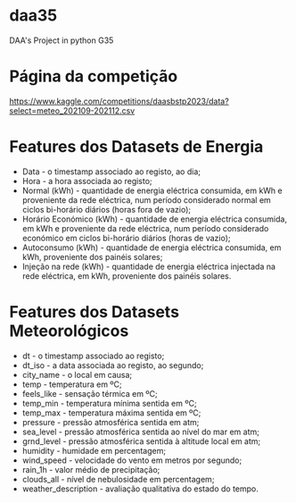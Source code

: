 # daa35
DAA's Project in python G35

# Página da competição
https://www.kaggle.com/competitions/daasbstp2023/data?select=meteo_202109-202112.csv


# Features dos Datasets de Energia
 * Data - o timestamp associado ao registo, ao dia;
 * Hora - a hora associada ao registo;
 * Normal (kWh) - quantidade de energia eléctrica consumida, em kWh e proveniente da rede eléctrica, num período considerado normal em ciclos bi-horário diários (horas fora de vazio);
 * Horário Económico (kWh) - quantidade de energia eléctrica consumida, em kWh e proveniente da rede eléctrica, num período considerado económico em ciclos bi-horário diários (horas de vazio);
 * Autoconsumo (kWh) - quantidade de energia eléctrica consumida, em kWh, proveniente dos painéis solares;
 * Injeção na rede (kWh) - quantidade de energia eléctrica injectada na rede eléctrica, em kWh, proveniente dos painéis solares.

# Features dos Datasets Meteorológicos
 * dt - o timestamp associado ao registo;
 * dt_iso - a data associada ao registo, ao segundo;
 * city_name - o local em causa;
 * temp - temperatura em ºC;
 * feels_like - sensação térmica em ºC;
 * temp_min - temperatura mínima sentida em ºC;
 * temp_max - temperatura máxima sentida em ºC;
 * pressure - pressão atmosférica sentida em atm;
 * sea_level - pressão atmosférica sentida ao nível do mar em atm;
 * grnd_level - pressão atmosférica sentida à altitude local em atm;
 * humidity - humidade em percentagem;
 * wind_speed - velocidade do vento em metros por segundo;
 * rain_1h - valor médio de precipitação;
 * clouds_all - nível de nebulosidade em percentagem;
 * weather_description - avaliação qualitativa do estado do tempo.

